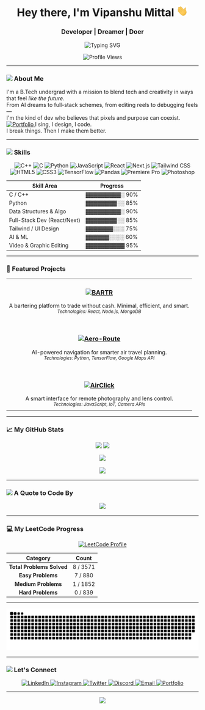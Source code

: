<h1 align="center">Hey there, I'm Vipanshu Mittal <img src="https://raw.githubusercontent.com/ABSphreak/ABSphreak/master/gifs/Hi.gif" width="30px"></h1>
<h3 align="center">Developer | Dreamer | Doer</h3>

<p align="center">
  <img src="https://readme-typing-svg.herokuapp.com?font=Fira+Code&size=22&pause=1000&color=00D4BD&center=true&vCenter=true&width=435&lines=Crafting+Code+%26+Creativity.;Engineer+with+Futuristic+Vision.;Simplicity+is+my+Superpower.+" alt="Typing SVG" />
</p>

<p align="center">
  <img src="https://komarev.com/ghpvc/?username=VishuMittal004&color=00D4BD" alt="Profile Views" />
</p>

---

### <img src="https://raw.githubusercontent.com/TheDudeThatCode/TheDudeThatCode/master/Assets/Developer.gif" width="28px"> About Me

I'm a B.Tech undergrad with a mission to blend tech and creativity in ways that feel *like the future*.  
From AI dreams to full-stack schemes, from editing reels to debugging feels—  
I'm the kind of dev who believes that pixels and purpose can coexist.
<a href="https://vipanshuportfolio.vercel.app/">
    <img src="https://img.shields.io/badge/Portfolio-4285F4?style=for-the-badge&logo=google-chrome&logoColor=white" alt="Portfolio" />
  </a>
I sing, I design, I code.  
I break things. Then I make them better.  

---

### <img src="https://media.giphy.com/media/WUlplcMpOCEmTGBtBW/giphy.gif" width="28"> Skills

<p align="center">
  <!-- Programming Languages -->
  <img src="https://img.shields.io/badge/C++-00599C?style=for-the-badge&logo=c%2B%2B&logoColor=white" alt="C++" />
  <img src="https://img.shields.io/badge/C-A8B9CC?style=for-the-badge&logo=c&logoColor=white" alt="C" />
  <img src="https://img.shields.io/badge/Python-3776AB?style=for-the-badge&logo=python&logoColor=white" alt="Python" />
  <img src="https://img.shields.io/badge/JavaScript-F7DF1E?style=for-the-badge&logo=javascript&logoColor=black" alt="JavaScript" />
  
  <!-- Web Development -->
  <img src="https://img.shields.io/badge/React-61DAFB?style=for-the-badge&logo=react&logoColor=black" alt="React" />
  <img src="https://img.shields.io/badge/Next.js-000000?style=for-the-badge&logo=next.js&logoColor=white" alt="Next.js" />
  <img src="https://img.shields.io/badge/Tailwind_CSS-06B6D4?style=for-the-badge&logo=tailwind-css&logoColor=white" alt="Tailwind CSS" />
  <img src="https://img.shields.io/badge/HTML5-E34F26?style=for-the-badge&logo=html5&logoColor=white" alt="HTML5" />
  <img src="https://img.shields.io/badge/CSS3-1572B6?style=for-the-badge&logo=css3&logoColor=white" alt="CSS3" />
  
  <!-- AI & ML -->
  <img src="https://img.shields.io/badge/TensorFlow-FF6F00?style=for-the-badge&logo=tensorflow&logoColor=white" alt="TensorFlow" />
  <img src="https://img.shields.io/badge/Pandas-150458?style=for-the-badge&logo=pandas&logoColor=white" alt="Pandas" />
  
  <!-- Design -->
  <img src="https://img.shields.io/badge/Adobe_Premiere_Pro-9999FF?style=for-the-badge&logo=adobe-premiere-pro&logoColor=white" alt="Premiere Pro" />
  <img src="https://img.shields.io/badge/Photoshop-31A8FF?style=for-the-badge&logo=adobe-photoshop&logoColor=white" alt="Photoshop" />
</p>

<!-- Skills with Progress Bars -->
<div align="center">

| Skill Area                   | Progress         |
|-----------------------------|------------------|
| C / C++                     | ▓▓▓▓▓▓▓▓▓░ 90%   |
| Python                      | ▓▓▓▓▓▓▓▓░░ 85%   |
| Data Structures & Algo      | ▓▓▓▓▓▓▓▓▓░ 90%   |
| Full-Stack Dev (React/Next) | ▓▓▓▓▓▓▓▓░░ 85%   |
| Tailwind / UI Design        | ▓▓▓▓▓▓▓░░░ 75%   |
| AI & ML                     | ▓▓▓▓▓▓░░░░ 60%   |
| Video & Graphic Editing     | ▓▓▓▓▓▓▓▓▓▓ 95%   |

</div>

---

### 🧩 Featured Projects

<div align="center">
<table align="center" border="0" cellspacing="0" cellpadding="10">
  <tr>
    <td align="center">
      <h3>
        <a href="https://github.com/VishuMittal004/BARTR">
          <img src="https://img.shields.io/badge/🔄_BARTR-00D4BD?style=for-the-badge&logo=github&logoColor=white" alt="BARTR" />
        </a>
      </h3>
      A bartering platform to trade without cash. Minimal, efficient, and smart.<br/>
      <sup><em>Technologies: React, Node.js, MongoDB</em></sup>
    </td>
  </tr>
  <tr><td height="15"></td></tr>
  <tr>
    <td align="center">
      <h3>
        <a href="https://github.com/VishuMittal004/Aero-Route">
          <img src="https://img.shields.io/badge/✈️_Aero--Route-00D4BD?style=for-the-badge&logo=github&logoColor=white" alt="Aero-Route" />
        </a>
      </h3>
      AI-powered navigation for smarter air travel planning.<br/>
      <sup><em>Technologies: Python, TensorFlow, Google Maps API</em></sup>
    </td>
  </tr>
  <tr><td height="15"></td></tr>
  <tr>
    <td align="center">
      <h3>
        <a href="https://github.com/VishuMittal004/AirClick">
          <img src="https://img.shields.io/badge/📸_AirClick-00D4BD?style=for-the-badge&logo=github&logoColor=white" alt="AirClick" />
        </a>
      </h3>
      A smart interface for remote photography and lens control.<br/>
      <sup><em>Technologies: JavaScript, IoT, Camera APIs</em></sup>
    </td>
  </tr>
</table>
</div>

---

### 📈 My GitHub Stats

<p align="center">
  <img src="https://github-readme-stats.vercel.app/api?username=VishuMittal004&show_icons=true&theme=tokyonight&text_color=00D4BD&icon_color=00D4BD&border_color=00D4BD&title_color=00D4BD" height="170" />
  <img src="https://github-readme-streak-stats.herokuapp.com/?user=VishuMittal004&theme=tokyonight&date_format=M%20j%5B%2C%20Y%5D&ring=00D4BD&currStreakLabel=00D4BD&sideLabels=00D4BD&fire=00D4BD&border=00D4BD" height="170"/>
</p>

<p align="center">
  <img src="https://github-readme-activity-graph.vercel.app/graph?username=VishuMittal004&bg_color=0D1117&color=00D4BD&line=00D4BD&point=FFFFFF&area=true&area_color=00D4BD33&hide_border=true&title=My+Contribution+Graph" />
</p>

<p align="center">
  <img src="https://github-profile-trophy.vercel.app/?username=VishuMittal004&theme=nord&column=7&no-frame=true&no-bg=true&margin-w=15&margin-h=15" />
</p>

---

### <img src="https://media.giphy.com/media/VgCDAzcKvsR6OM0uWg/giphy.gif" width="50"> A Quote to Code By

<p align="center">
  <img src="https://quotes-github-readme.vercel.app/api?type=horizontal&theme=tokyonight&quote=Code%20not%20to%20impress%2C%20but%20to%20express.%20Let%20every%20line%20be%20a%20lyric%2C%20and%20every%20bug%20a%20chance%20to%20rewrite%20your%20song.&author=Vipanshu%20Mittal" />
</p>

---


### 💻 My LeetCode Progress

<div align="center">
  <a href="https://leetcode.com/u/Vipanshu_Mittal/">
    <img src="https://img.shields.io/badge/LeetCode-FFA116?style=for-the-badge&logo=leetcode&logoColor=black" alt="LeetCode Profile" />
  </a>
</div>

<div align="center">

| Category | Count | 
|:--------:|:-----:|
| **Total Problems Solved** | 8 / 3571 |
| **Easy Problems** | 7 / 880 |
| **Medium Problems** | 1 / 1852 |
| **Hard Problems** | 0 / 839 |

</div>

<div align="center">
<!--   <h4>Current Completion Rate: 0.44%</h4> -->
<!--   <code>[█░░░░░░░░░░░░░░░░░░░░░░░░░░░░░░░░░░░░░░░░░░░░░░░░]</code> -->
</div>

---

<p align="center">
  <picture>
    <source media="(prefers-color-scheme: dark)" srcset="https://raw.githubusercontent.com/platane/platane/output/github-contribution-grid-snake-dark.svg">
    <source media="(prefers-color-scheme: light)" srcset="https://raw.githubusercontent.com/platane/platane/output/github-contribution-grid-snake.svg">
    <img alt="github contribution grid snake animation" src="https://raw.githubusercontent.com/platane/platane/output/github-contribution-grid-snake.svg">
  </picture>
</p>

---

### <img src="https://media.giphy.com/media/LnQjpWaON8nhr21vNW/giphy.gif" width="30"> Let's Connect

<p align="center">
  <a href="https://www.linkedin.com/in/vipanshu-mittal-a65973334/">
    <img src="https://img.shields.io/badge/LinkedIn-0A66C2?style=for-the-badge&logo=linkedin&logoColor=white" alt="LinkedIn" />
  </a>
  <a href="https://www.instagram.com/_vipanshu_mittal/">
    <img src="https://img.shields.io/badge/Instagram-E4405F?style=for-the-badge&logo=instagram&logoColor=white" alt="Instagram" />
  </a>
  <a href="https://x.com/VishuMitta29340">
    <img src="https://img.shields.io/badge/Twitter-000000?style=for-the-badge&logo=x&logoColor=white" alt="Twitter" />
  </a>
  <a href="https://discord.com/channels/1379200105197867130/1379200105197867133">
    <img src="https://img.shields.io/badge/Discord-5865F2?style=for-the-badge&logo=discord&logoColor=white" alt="Discord" />
  </a>
  <a href="mailto:vishumittal1975@gmail.com">
    <img src="https://img.shields.io/badge/Email-EA4335?style=for-the-badge&logo=gmail&logoColor=white" alt="Email" />
  </a>
  <a href="https://vipanshuportfolio.vercel.app/">
    <img src="https://img.shields.io/badge/Portfolio-4285F4?style=for-the-badge&logo=google-chrome&logoColor=white" alt="Portfolio" />
  </a>
</p>

---

<p align="center">
  <img src="https://capsule-render.vercel.app/api?type=waving&color=00D4BD&height=100&section=footer"/>
</p>
